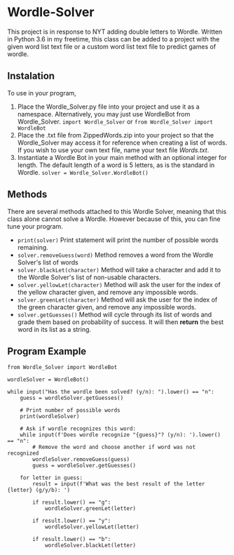 # Wordle-Solver
This project is in response to NYT adding double letters to Wordle. Written in Python 3.6 in my freetime, this class can be added to a project with the given word list text file or a custom word list text file to predict games of wordle.
## Instalation
To use in your program,
1. Place the Wordle_Solver.py file into your project and use it as a namespace. Alternatively, you may just use WordleBot from Wordle_Solver. `import Wordle_Solver` or `from Wordle_Solver import WordleBot`
2. Place the .txt file from ZippedWords.zip into your project so that the Wordle_Solver may access it for reference when creating a list of words. If you wish to use your own text file, name your text file *Words.txt*.
3. Instantiate a Wordle Bot in your main method with an optional integer for length. The default length of a word is 5 letters, as is the standard in Wordle.
`solver = Wordle_Solver.WordleBot()`
## Methods
There are several methods attached to this Wordle Solver, meaning that this class alone cannot solve a Wordle. However because of this, you can fine tune your program.

- `print(solver)`  Print statement will print the number of possible words remaining.
- `solver.removeGuess(word)`  Method removes a word from the Wordle Solver's list of words
- `solver.blackLet(character)`  Method will take a character and add it to the Wordle Solver's list of non-usable characters.
- `solver.yellowLet(character)`  Method will ask the user for the index of the yellow character given, and remove any impossible words.
- `solver.greenLet(character)`  Method will ask the user for the index of the green character given, and remove any impossible words.
- `solver.getGuesses()`  Method will cycle through its list of words and grade them based on probability of success. It will then **return** the best word in its list as a string.
## Program Example
    from Wordle_Solver import WordleBot

    wordleSolver = WordleBot()

    while input("Has the wordle been solved? (y/n): ").lower() == "n":
        guess = wordleSolver.getGuesses()

        # Print number of possible words
        print(wordleSolver)

        # Ask if wordle recognizes this word:
        while input(f'Does wordle recognize "{guess}"? (y/n): ').lower() == "n":
            # Remove the word and choose another if word was not recognized
            wordleSolver.removeGuess(guess)
            guess = wordleSolver.getGuesses()

        for letter in guess:
            result = input(f'What was the best result of the letter {letter} (g/y/b): ')

            if result.lower() == "g":
                wordleSolver.greenLet(letter)

            if result.lower() == "y":
                wordleSolver.yellowLet(letter)

            if result.lower() == "b":
                wordleSolver.blackLet(letter)
